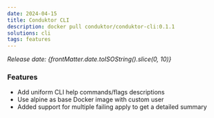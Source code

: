 ```yaml
---
date: 2024-04-15
title: Conduktor CLI
description: docker pull conduktor/conduktor-cli:0.1.1
solutions: cli
tags: features
---
```


*Release date: {frontMatter.date.toISOString().slice(0, 10)}*

### Features
- Add uniform CLI help commands/flags descriptions
- Use alpine as base Docker image with custom user
- Added support for multiple failing apply to get a detailed summary
